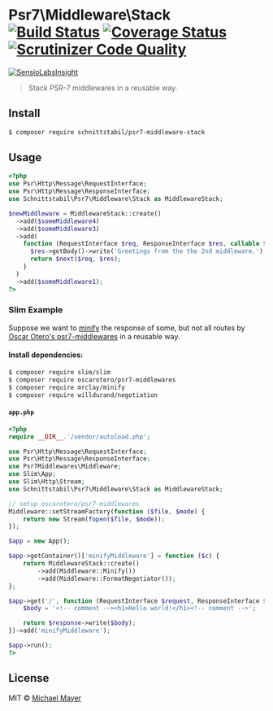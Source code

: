 # Psr7\Middleware\Stack [![Build Status](https://travis-ci.org/schnittstabil/psr7-middleware-stack.svg?branch=master)](https://travis-ci.org/schnittstabil/psr7-middleware-stack) [![Coverage Status](https://coveralls.io/repos/github/schnittstabil/psr7-middleware-stack/badge.svg?branch=master)](https://coveralls.io/github/schnittstabil/psr7-middleware-stack?branch=master) [![Scrutinizer Code Quality](https://scrutinizer-ci.com/g/schnittstabil/psr7-middleware-stack/badges/quality-score.png?b=master)](https://scrutinizer-ci.com/g/schnittstabil/psr7-middleware-stack/?branch=master)

[![SensioLabsInsight](https://insight.sensiolabs.com/projects/f82b6d49-fa8c-45a1-8d27-e02569fb4dab/big.png)](https://insight.sensiolabs.com/projects/f82b6d49-fa8c-45a1-8d27-e02569fb4dab)

> Stack PSR-7 middlewares in a reusable way.


## Install

```sh
$ composer require schnittstabil/psr7-middleware-stack
```


## Usage

```php
<?php
use Psr\Http\Message\RequestInterface;
use Psr\Http\Message\ResponseInterface;
use Schnittstabil\Psr7\Middleware\Stack as MiddlewareStack;

$newMiddleware = MiddlewareStack::create()
  ->add($someMiddleware4)
  ->add($someMiddleware3)
  ->add(
    function (RequestInterface $req, ResponseInterface $res, callable $next) {
      $res->getBody()->write('Greetings from the the 2nd middleware.');
      return $next($req, $res);
    }
  )
  ->add($someMiddleware1);
?>
```


### Slim Example

Suppose we want to [minify](https://github.com/mrclay/minify) the response of some, but not all routes by [Oscar Otero's psr7-middlewares](https://github.com/oscarotero/psr7-middlewares) in a reusable way.


#### Install dependencies:

```sh
$ composer require slim/slim
$ composer require oscarotero/psr7-middlewares
$ composer require mrclay/minify
$ composer require willdurand/negotiation
```


#### `app.php`

```php
<?php
require __DIR__.'/vendor/autoload.php';

use Psr\Http\Message\RequestInterface;
use Psr\Http\Message\ResponseInterface;
use Psr7Middlewares\Middleware;
use Slim\App;
use Slim\Http\Stream;
use Schnittstabil\Psr7\Middleware\Stack as MiddlewareStack;

// setup oscarotero/psr7-middlewares
Middleware::setStreamFactory(function ($file, $mode) {
    return new Stream(fopen($file, $mode));
});

$app = new App();

$app->getContainer()['minifyMiddleware'] = function ($c) {
    return MiddlewareStack::create()
        ->add(Middleware::Minify())
        ->add(Middleware::FormatNegotiator());
};

$app->get('/', function (RequestInterface $request, ResponseInterface $response) {
    $body = '<!-- comment --><h1>Hello world!</h1><!-- comment -->';

    return $response->write($body);
})->add('minifyMiddleware');

$app->run();
?>
```

## License

MIT © [Michael Mayer](http://schnittstabil.de)
